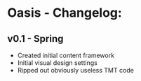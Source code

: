 # Oasis - Changelog:

## v0.1 - Spring
- Created initial content framework
- Initial visual design settings
- Ripped out obviously useless TMT code